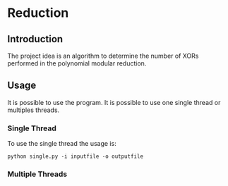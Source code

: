 # Reduction

## Introduction
The project idea is an algorithm to determine the number of XORs performed in the polynomial modular reduction. 

## Usage
It is possible to use the program. It is possible to use one single thread or multiples threads. 

### Single Thread
To use the single thread the usage is:
<pre><code>python single.py -i inputfile -o outputfile</code></pre>

### Multiple Threads
